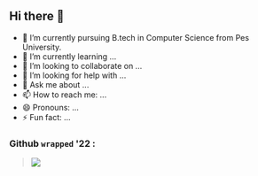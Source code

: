 ## Hi there 👋

- 🔭 I’m currently pursuing B.tech in Computer Science from Pes University.
- 🌱 I’m currently learning ...
- 👯 I’m looking to collaborate on ...
- 🤔 I’m looking for help with ...
- 💬 Ask me about ...
- 📫 How to reach me: ...
- 😄 Pronouns: ...
- ⚡ Fun fact: ...

### Github `wrapped` '22 :
> <img src="github-wrapped.png">

